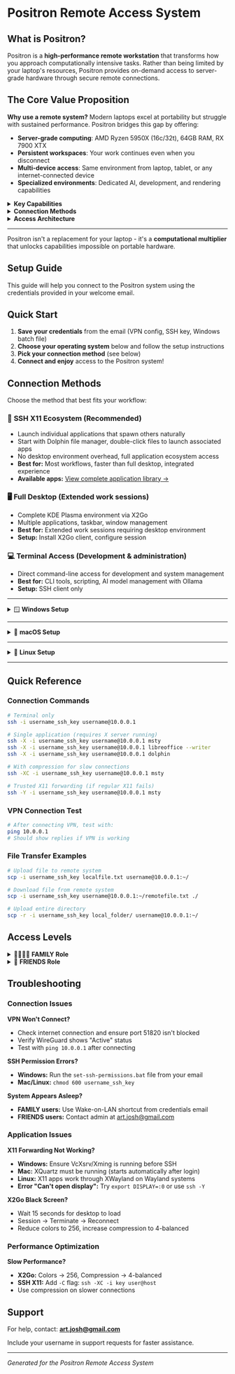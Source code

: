 # Positron Remote Access System

## What is Positron?

Positron is a **high-performance remote workstation** that transforms how you approach computationally intensive tasks. Rather than being limited by your laptop's resources, Positron provides on-demand access to server-grade hardware through secure remote connections.

## The Core Value Proposition

**Why use a remote system?** Modern laptops excel at portability but struggle with sustained performance. Positron bridges this gap by offering:

- **Server-grade computing**: AMD Ryzen 5950X (16c/32t), 64GB RAM, RX 7900 XTX
- **Persistent workspaces**: Your work continues even when you disconnect
- **Multi-device access**: Same environment from laptop, tablet, or any internet-connected device
- **Specialized environments**: Dedicated AI, development, and rendering capabilities

<details>
<summary><strong>Key Capabilities</strong></summary>

### AI Workstation
- **Large language models**: Host 70B+ models locally with Ollama CLI
- **GUI interface**: Msty for visual model management and conversations
- **Always-on AI**: Models loaded and ready, no cold start delays
- **Privacy**: Your data never leaves your infrastructure

### Computational Powerhouse
- **Video rendering**: CPU-intensive exports without laptop thermal throttling
- **Software builds**: Large codebases compile faster with 32 threads
- **Data processing**: 64GB RAM handles datasets that would crash laptops
- **Development environments**: Multiple VMs, containers, and services simultaneously

### Hybrid Workflows
- **Edit locally, render remotely**: Responsive editing with server-grade processing
- **Git-based collaboration**: Code locally, build/test/deploy remotely
- **AI-assisted development**: Local coding with remote AI review and optimization

</details>

<details>
<summary><strong>Connection Methods</strong></summary>

### SSH X11 Ecosystem (Recommended)
Launch individual applications that can spawn others naturally. Start with Dolphin file manager, double-click files, and associated applications launch automatically - creating a full application ecosystem without desktop overhead.

### Full Desktop (X2Go)
Complete KDE Plasma environment for extended desktop work requiring window management and multiple simultaneous applications.

### Terminal Access
Direct command-line access for server administration, CLI tools, and text-based AI interactions.

</details>

<details>
<summary><strong>Access Architecture</strong></summary>

**Secure by design**: WireGuard VPN with role-based access controls ensure your remote workspace remains private and protected.

**When to use Positron:**
- Heavy computational tasks that would drain laptop battery
- AI model inference and training
- Video rendering and transcoding
- Large software builds and deployments
- Persistent development environments
- Collaborative projects requiring shared resources

**When to stay local:**
- Real-time gaming or interactive media
- Simple document editing and web browsing
- Tasks requiring immediate responsiveness
- Quick file organization and basic productivity

</details>

---

Positron isn't a replacement for your laptop - it's a **computational multiplier** that unlocks capabilities impossible on portable hardware.

## Setup Guide

This guide will help you connect to the Positron system using the credentials provided in your welcome email.

## Quick Start

1. **Save your credentials** from the email (VPN config, SSH key, Windows batch file)
2. **Choose your operating system** below and follow the setup instructions
3. **Pick your connection method** (see below)
4. **Connect and enjoy** access to the Positron system!

## Connection Methods

Choose the method that best fits your workflow:

### 🎯 **SSH X11 Ecosystem** (Recommended)
- Launch individual applications that spawn others naturally
- Start with Dolphin file manager, double-click files to launch associated apps
- No desktop environment overhead, full application ecosystem access
- **Best for:** Most workflows, faster than full desktop, integrated experience
- **Available apps:** [View complete application library →](APPLICATIONS.md)

### 🖥️ **Full Desktop** (Extended work sessions)
- Complete KDE Plasma environment via X2Go
- Multiple applications, taskbar, window management
- **Best for:** Extended work sessions requiring desktop environment
- **Setup:** Install X2Go client, configure session

### 💻 **Terminal Access** (Development & administration)
- Direct command-line access for development and system management
- **Best for:** CLI tools, scripting, AI model management with Ollama
- **Setup:** SSH client only

---

<details>
<summary>🪟 <strong>Windows Setup</strong></summary>


### Step 1: Install Required Software

**VPN Client:**
- Download and install [WireGuard](https://www.wireguard.com/install/)

**For Single App Access (optional):**
- Install an X server: [VcXsrv](https://sourceforge.net/projects/vcxsrv/) (recommended) or [Xming](https://sourceforge.net/projects/xming/)
- Alternative: [MobaXterm](https://mobaxterm.mobatek.net/) (includes SSH client and X server)

**For Full Desktop Access:**
- Download and install [X2Go Client](https://wiki.x2go.org/doku.php/download:start)

### Step 2: Configure VPN

1. Open WireGuard application
2. Click "Import tunnel(s) from file" 
3. Select your `username.conf` file from the email
4. Click "Activate" to connect
5. **Test connection:** Open Command Prompt and run `ping 10.0.0.1` - you should see replies

### Step 3: Set SSH Key Permissions

1. Save your SSH private key as `username_ssh_key` (no file extension) in your Documents folder
2. Save the `set-ssh-permissions.bat` file from your email
3. Double-click the batch file to fix permissions

### Step 4: Choose Your Access Method

#### Terminal Only
```cmd
ssh -i "%USERPROFILE%\Documents\username_ssh_key" username@10.0.0.1
```

#### Single Application (requires X server running)
```cmd
ssh -X -i "%USERPROFILE%\Documents\username_ssh_key" username@10.0.0.1 msty
```

#### Full Desktop (X2Go)
1. Open X2Go Client
2. Configure session:
   - **Session name:** Positron Desktop
   - **Host:** 10.0.0.1
   - **Login:** username
   - **SSH port:** 22
   - **Use RSA/DSA key:** Browse to your `username_ssh_key` file
   - **Session type:** KDE
   - **Media:** ✓ Sound support

### One-Click Desktop Shortcuts

Save these files on your Desktop for easy access:

**Remote Desktop - username.bat:**
```batch
@echo off
echo Starting VPN connection...
"C:\Program Files\WireGuard\wireguard.exe" /installtunnelservice "C:\Users\%USERNAME%\Documents\username.conf"
timeout /t 3 /nobreak > nul
echo Launching remote desktop...
start "" "C:\Program Files (x86)\x2goclient\x2goclient.exe" --session="Positron Desktop"
```

**Remote Terminal - username.bat:**
```batch
@echo off
"C:\Program Files\WireGuard\wireguard.exe" /installtunnelservice "C:\Users\%USERNAME%\Documents\username.conf"
timeout /t 3 /nobreak > nul
ssh -i "%USERPROFILE%\Documents\username_ssh_key" username@10.0.0.1
pause
```

**Launch Msty - username.bat:** (requires VcXsrv/Xming)
```batch
@echo off
echo Starting X server and VPN...
start "" "C:\Program Files\VcXsrv\vcxsrv.exe" :0 -multiwindow -clipboard -wgl
"C:\Program Files\WireGuard\wireguard.exe" /installtunnelservice "C:\Users\%USERNAME%\Documents\username.conf"
timeout /t 3 /nobreak > nul
set DISPLAY=localhost:0
ssh -X -i "%USERPROFILE%\Documents\username_ssh_key" username@10.0.0.1 msty
```

**Wake Computer - username.bat:** (FAMILY users only)
```batch
@echo off
echo Sending Wake-on-LAN packet...
powershell -Command "$mac='AA:BB:CC:DD:EE:FF'; $mac_bytes=$mac -split '[:-]'|ForEach-Object{[byte]('0x'+$_)}; $packet=[byte[]](,0xFF*6)+($mac_bytes*16); $udp=New-Object System.Net.Sockets.UdpClient; $udp.Connect(([System.Net.IPAddress]::Broadcast),7); $udp.Send($packet,$packet.Length)|Out-Null; $udp.Close()"
echo Wake packet sent! Wait 30-60 seconds for system to boot...
timeout /t 5
```
*Note: Replace AA:BB:CC:DD:EE:FF with the MAC address provided in your credentials email*

</details>

---

<details>
<summary>🍎 <strong>macOS Setup</strong></summary>


### Step 1: Install Required Software

**VPN Client:**
- Install WireGuard from the [App Store](https://apps.apple.com/us/app/wireguard/id1451685025) or [download directly](https://www.wireguard.com/install/)

**For Single App Access:**
- Install [XQuartz](https://www.xquartz.org/) - **IMPORTANT: Log out and back in (or restart) after installing**

**For Full Desktop Access:**
- Download and install [X2Go Client](https://wiki.x2go.org/doku.php/download:start)

### Step 2: Configure VPN

1. Open WireGuard application
2. Click "Import tunnel(s) from file"
3. Select your `username.conf` file from the email
4. Toggle the connection ON
5. **Test connection:** Open Terminal and run `ping 10.0.0.1` - you should see replies

### Step 3: Set SSH Key Permissions

1. Save your SSH private key as `username_ssh_key` in your home directory
2. Open Terminal and run:
```bash
chmod 600 ~/username_ssh_key
```

### Step 4: Choose Your Access Method

#### Terminal Only
```bash
ssh -i ~/username_ssh_key username@10.0.0.1
```

#### Single Application (requires XQuartz)
```bash
ssh -X -i ~/username_ssh_key username@10.0.0.1 msty
```

#### Full Desktop (X2Go)
1. Open X2Go Client
2. Configure session:
   - **Session name:** Positron Desktop
   - **Host:** 10.0.0.1
   - **Login:** username
   - **SSH port:** 22
   - **Use RSA/DSA key:** Browse to your `username_ssh_key` file
   - **Session type:** KDE
   - **Media:** ✓ Sound support

### Automator Shortcuts

**For Full Desktop:**
1. Open Automator → New → Application
2. Add "Run Shell Script" action with:
```bash
/usr/local/bin/wg-quick up username 2>/dev/null || true
sleep 2
open -a X2Go
```
3. Save as "Positron Desktop.app"

**For Direct App Launch (e.g., Msty):**
1. Open Automator → New → Application
2. Add "Run Shell Script" action with:
```bash
/usr/local/bin/wg-quick up username 2>/dev/null || true
sleep 2
osascript -e 'tell app "Terminal" to do script "ssh -X -i ~/.ssh/username_ssh_key username@10.0.0.1 msty"'
```
3. Save as "Launch Msty.app"

</details>

---

<details>
<summary>🐧 <strong>Linux Setup</strong></summary>


### Step 1: Install Required Software

**VPN Client:**
```bash
# Ubuntu/Debian
sudo apt install wireguard

# Fedora
sudo dnf install wireguard-tools

# Arch
sudo pacman -S wireguard-tools
```

**For Full Desktop Access:**
```bash
# Ubuntu/Debian
sudo apt install x2goclient

# Fedora
sudo dnf install x2goclient

# Arch
sudo pacman -S x2goclient
```

**Note:** X11 is already available on most Linux distributions for single app access.

### Step 2: Configure VPN

1. Save your VPN config as `/etc/wireguard/username.conf`:
```bash
sudo cp username.conf /etc/wireguard/
sudo chmod 600 /etc/wireguard/username.conf
```

2. Connect to VPN:
```bash
sudo wg-quick up username
```

3. **Test connection:** `ping 10.0.0.1` - you should see replies

4. **Auto-start VPN on boot (optional):**
```bash
sudo systemctl enable wg-quick@username
```

### Step 3: Set SSH Key Permissions

```bash
chmod 600 username_ssh_key
```

### Step 4: Choose Your Access Method

#### Terminal Only
```bash
ssh -i username_ssh_key username@10.0.0.1
```

#### Single Application (X11 built-in)
```bash
ssh -X -i username_ssh_key username@10.0.0.1 msty
```

#### Full Desktop (X2Go)
1. Open X2Go Client
2. Configure session:
   - **Session name:** Positron Desktop
   - **Host:** 10.0.0.1
   - **Login:** username
   - **SSH port:** 22
   - **Use RSA/DSA key:** Browse to your `username_ssh_key` file
   - **Session type:** KDE
   - **Media:** ✓ Sound support

### Desktop Shortcut

Create a `.desktop` file for quick access:
```bash
cat > ~/.local/share/applications/positron-desktop.desktop << EOF
[Desktop Entry]
Name=Positron Desktop
Exec=bash -c 'sudo wg-quick up username; x2goclient'
Icon=computer
Type=Application
EOF

chmod +x ~/.local/share/applications/positron-desktop.desktop
```

</details>

---

## Quick Reference

### Connection Commands
```bash
# Terminal only
ssh -i username_ssh_key username@10.0.0.1

# Single application (requires X server running)
ssh -X -i username_ssh_key username@10.0.0.1 msty
ssh -X -i username_ssh_key username@10.0.0.1 libreoffice --writer
ssh -X -i username_ssh_key username@10.0.0.1 dolphin

# With compression for slow connections
ssh -XC -i username_ssh_key username@10.0.0.1 msty

# Trusted X11 forwarding (if regular X11 fails)
ssh -Y -i username_ssh_key username@10.0.0.1 msty
```

### VPN Connection Test
```bash
# After connecting VPN, test with:
ping 10.0.0.1
# Should show replies if VPN is working
```

### File Transfer Examples
```bash
# Upload file to remote system
scp -i username_ssh_key localfile.txt username@10.0.0.1:~/

# Download file from remote system  
scp -i username_ssh_key username@10.0.0.1:~/remotefile.txt ./

# Upload entire directory
scp -r -i username_ssh_key local_folder/ username@10.0.0.1:~/
```

## Access Levels

<details>
<summary>👨‍👩‍👧‍👦 <strong>FAMILY Role</strong></summary>

- ✅ Full system administrator (sudo) access
- ✅ Unlimited resources
- ✅ ALL files and settings access  
- ✅ Can download new AI models
- ✅ Direct LAN access option (no VPN needed at home)
- ✅ Wake-on-LAN capability for remote system wake-up
- **Connection options:**
  - On home network: Direct IP (no VPN needed)
  - From internet: VPN → 10.0.0.1
  - System sleeping: Use Wake-on-LAN shortcut

</details>

<details>
<summary>👥 <strong>FRIENDS Role</strong></summary>

- ✅ Full desktop with private workspace
- ✅ All applications (Msty, Ollama, LibreOffice)
- ✅ Private conversations and documents
- ✅ Shared AI models at `/opt/shared-models` (read-only)
- ❌ No access to other users' files
- ❌ Cannot install software
- ❌ Must use VPN always
- **Resource limits:**
  - RAM: 8GB maximum
  - Processes: 200 maximum
  - CPU time: 4 hours/day
  - Disk quota: User home directory only

</details>

## Troubleshooting

### Connection Issues

**VPN Won't Connect?**
- Check internet connection and ensure port 51820 isn't blocked
- Verify WireGuard shows "Active" status
- Test with `ping 10.0.0.1` after connecting

**SSH Permission Errors?**
- **Windows:** Run the `set-ssh-permissions.bat` file from your email
- **Mac/Linux:** `chmod 600 username_ssh_key`

**System Appears Asleep?**
- **FAMILY users:** Use Wake-on-LAN shortcut from credentials email
- **FRIENDS users:** Contact admin at art.josh@gmail.com

### Application Issues

**X11 Forwarding Not Working?**
- **Windows:** Ensure VcXsrv/Xming is running before SSH
- **Mac:** XQuartz must be running (starts automatically after login)
- **Linux:** X11 apps work through XWayland on Wayland systems
- **Error "Can't open display":** Try `export DISPLAY=:0` or use `ssh -Y`

**X2Go Black Screen?**
- Wait 15 seconds for desktop to load
- Session → Terminate → Reconnect
- Reduce colors to 256, increase compression to 4-balanced

### Performance Optimization

**Slow Performance?**
- **X2Go:** Colors → 256, Compression → 4-balanced
- **SSH X11:** Add `-C` flag: `ssh -XC -i key user@host`
- Use compression on slower connections

## Support

For help, contact: **art.josh@gmail.com**

Include your username in support requests for faster assistance.

---

*Generated for the Positron Remote Access System*